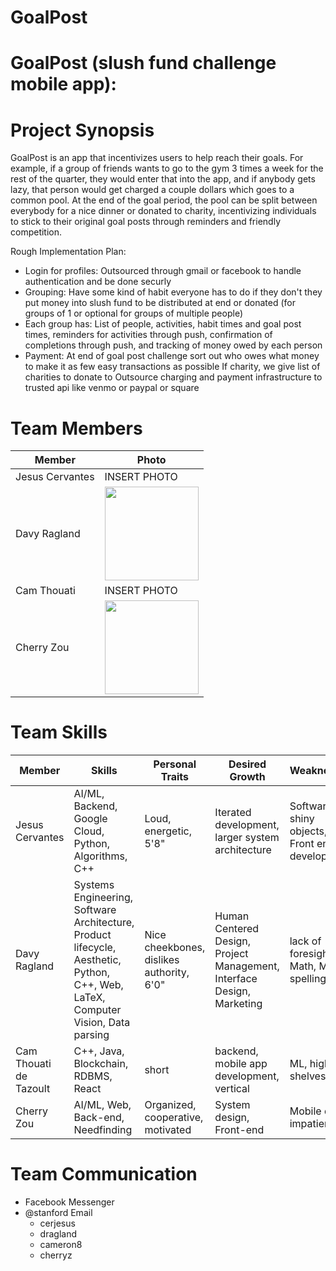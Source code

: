 # GoalPost

# GoalPost (slush fund challenge mobile app):  
 
# Project Synopsis
GoalPost is an app that incentivizes users to help reach their goals. For example, if a group of friends wants to go to the gym 3 times a week for the rest of the quarter, they would enter that into the app, and if anybody gets lazy, that person would get charged a couple dollars which goes to a common pool. At the end of the goal period, the pool can be split between everybody for a nice dinner or donated to charity, incentivizing individuals to stick to their original goal posts through reminders and friendly competition.

Rough Implementation Plan:
- Login for profiles: 
Outsourced through gmail or facebook to handle authentication and be done securly
- Grouping: 
Have some kind of habit everyone has to do if they don't they put money into slush fund to be distributed at end or donated (for groups of 1 or optional for groups of multiple people)
- Each group has:
  List of people, activities, habit times and goal post times, reminders for activities through push, confirmation of completions through push, and tracking of money owed by each person
- Payment:
  At end of goal post challenge sort out who owes what money to make it as few easy transactions as possible
  If charity, we give list of charities to donate to
  Outsource charging and payment infrastructure to trusted api like venmo or paypal or square
  
# Team Members
Member | Photo
--- | ---
Jesus Cervantes | INSERT PHOTO
Davy Ragland | <img src="https://web.stanford.edu/~dragland/davy_ragland.jpg" width="150">
Cam Thouati | INSERT PHOTO
Cherry Zou | <img src="https://i.ibb.co/wKbTpxK/IMG-2837.jpg" width="150">

# Team Skills
Member | Skills | Personal Traits | Desired Growth | Weaknesses
--- | --- | --- | --- | ---
Jesus Cervantes | AI/ML, Backend, Google Cloud, Python, Algorithms, C++ | Loud, energetic, 5'8" | Iterated development, larger system architecture | Software, shiny objects, Front end development 
Davy Ragland | Systems Engineering, Software Architecture, Product lifecycle, Aesthetic, Python, C++, Web, LaTeX, Computer Vision, Data parsing | Nice cheekbones, dislikes authority, 6'0" | Human Centered Design, Project Management, Interface Design, Marketing | lack of foresight, Math, ML, AI, spelling
Cam Thouati de Tazoult | C++, Java, Blockchain, RDBMS, React | short | backend, mobile app development, vertical | ML, high shelves 
Cherry Zou | AI/ML, Web, Back-end, Needfinding | Organized, cooperative, motivated | System design, Front-end | Mobile dev, impatient

# Team Communication
* Facebook Messenger
* @stanford Email
    * cerjesus
    * dragland
    * cameron8
    * cherryz



  
